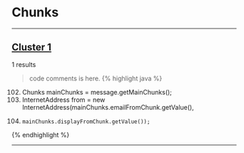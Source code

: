 # Chunks

***

## [Cluster 1](./1)
1 results
> code comments is here.
{% highlight java %}
102. Chunks mainChunks = message.getMainChunks();
103. InternetAddress from = new InternetAddress(mainChunks.emailFromChunk.getValue(),
104.     mainChunks.displayFromChunk.getValue());
{% endhighlight %}

***

